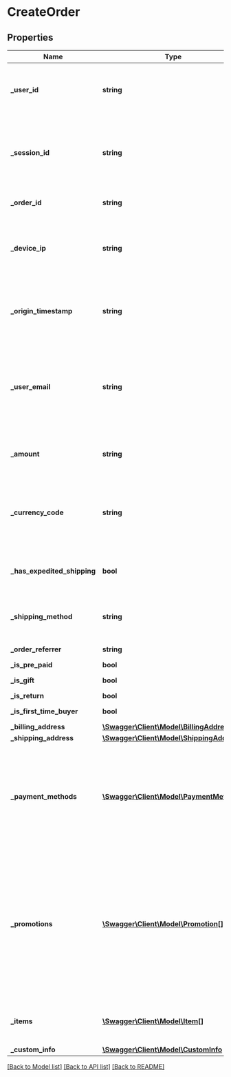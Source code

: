 # CreateOrder

## Properties
Name | Type | Description | Notes
------------ | ------------- | ------------- | -------------
**_user_id** | **string** | The user&#39;s account ID according to your systems. Note that user IDs are case sensitive. | [optional] 
**_session_id** | **string** | The user&#39;s current session ID, used to tie a user&#39;s action before and after login or account creation. Required if no user_id values is provided. | [optional] 
**_order_id** | **string** | The ID for tracking this order in your system. | 
**_device_ip** | **string** | IP address of the request made by the user. Recommended for historical backfills and customers with mobile apps. | [optional] 
**_origin_timestamp** | **string** | Represents the time the event occured in your system. Send as a UNIX timestamp in milliseconds in string. | [optional] 
**_user_email** | **string** | Email of the user creating this order. Note - If the user&#39;s email is also their account ID in your system, set both the userId and userEmail fields to their email address. | [optional] 
**_amount** | **string** | The item unit price in numbers, in the base unit of the currency_code.e.g. \&quot;2500\&quot; | [optional] 
**_currency_code** | **string** | The [ISO-4217](http://en.wikipedia.org/wiki/ISO_4217) currency code for the amount. e.g., USD, INR alternative currencies, like bitcoin or points systems. | [optional] 
**_has_expedited_shipping** | **bool** | Whether the user requested priority/expedited shipping on their order. | [optional] 
**_shipping_method** | **string** | Indicates the method of delivery to the user. e.g. _electronic, _physical | [optional] 
**_order_referrer** | **string** | Referer website or user name. | [optional] 
**_is_pre_paid** | **bool** | is order is prepaid. | [optional] 
**_is_gift** | **bool** | Is user chosen gift pack. | [optional] 
**_is_return** | **bool** | Is this return order. | [optional] 
**_is_first_time_buyer** | **bool** | Is user first time buyer. | [optional] 
**_billing_address** | [**\Swagger\Client\Model\BillingAddress**](BillingAddress.md) |  | [optional] 
**_shipping_address** | [**\Swagger\Client\Model\ShippingAddress**](ShippingAddress.md) |  | [optional] 
**_payment_methods** | [**\Swagger\Client\Model\PaymentMethod[]**](PaymentMethod.md) | The payment information associated with this order. Represented as an array of nested payment_method objects containing payment type, payment gateway, credit card bin, etc. | [optional] 
**_promotions** | [**\Swagger\Client\Model\Promotion[]**](Promotion.md) | The list of promotions that apply to this order. You can add one or more promotions when creating or updating an order. Represented as a JSON array of promotion objects. You can also separately add promotions to the account via the addPromotion event. | [optional] 
**_items** | [**\Swagger\Client\Model\Item[]**](Item.md) | The list of items ordered. Represented as a JSON array of item | [optional] 
**_custom_info** | [**\Swagger\Client\Model\CustomInfo**](CustomInfo.md) |  | [optional] 

[[Back to Model list]](../README.md#documentation-for-models) [[Back to API list]](../README.md#documentation-for-api-endpoints) [[Back to README]](../README.md)


